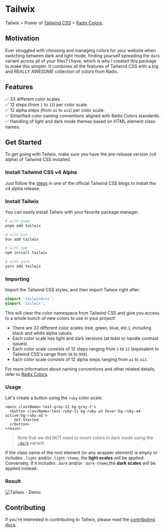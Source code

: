 # Tailwix

Tailwix = Power of [Tailwind CSS](https://tailwindcss.com) + [Radix Colors](https://www.radix-ui.com/colors).

## Motivation

Ever struggled with choosing and managing colors for your website when switching between dark and light mode, finding yourself spreading the `dark` variant across all of your files? I have, which is why I created this package to make this simpler. It combines all the features of Tailwind CSS with a big and REALLY AWESOME collection of colors from Radix.

## Features

✅ 33 different color scales.\
✅ 12 steps (from `1` to `12`) per color scale.\
✅ 12 alpha steps (from `a1` to `a12`) per color scale.\
✅ Simplified color naming conventions aligned with Radix Colors standards.\
✅ Handling of light and dark mode themes based on HTML element class names.

## Get Started

To get going with Tailwix, make sure you have the pre-release version (v4 alpha) of Tailwind CSS installed.

### Install Tailwind CSS v4 Alpha

Just follow the [steps](https://tailwindcss.com/blog/tailwindcss-v4-alpha#try-out-the-alpha) in one of the official Tailwind CSS blogs to install the v4 alpha release.

### Install Tailwix

You can easily install Tailwix with your favorite package manager.

```bash
# with pnpm
pnpm add tailwix

# with bun
bun add tailwix

# with npm
npm install tailwix

# with yarn
yarn add tailwix
```

### Importing

Import the Tailwind CSS styles, and then import Tailwix right after:

```css
@import 'tailwindcss';
@import 'tailwix';
```

This will clear the color namespace from Tailwind CSS and give you access to a whole bunch of new colors to use in your project!

- There are 33 different color scales (red, green, blue, etc.), including black and white alpha values.
- Each color scale has light and dark versions (at least to handle contrast issues).
- Each color scale consists of 12 steps ranging from `1` to `12` (equivalent to Tailwind CSS's range from `50` to `950`).
- Each color scale consists of 12 alpha steps ranging from `a1` to `a12`.

For more information about naming conventions and other related details, refer to [Radix Colors](https://www.radix-ui.com/colors).

### Usage

Let's create a button using the `ruby` color scale:

```tsx
<main className='text-gray-12 bg-gray-2'>
  <button className='text-ruby-11 bg-ruby-a3 hover:bg-ruby-a4 active:bg-ruby-a5'>
    Get Started
  </button>
</main>
```

> Note that we did NOT need to invert colors in dark mode using the [`:dark`](https://tailwindcss.com/docs/dark-mode) variant.

If the class name of the root element (or any wrapper element) is empty or includes `.light` and/or .`light-theme`, the **light scales** will be applied. Conversely, if it includes `.dark` and/or `.dark-theme`,the **dark scales** will be applied instead.

### Result

![Tailwix - Demo](https://media4.giphy.com/media/v1.Y2lkPTc5MGI3NjExNm42N2diMHF0aWNyZXFtMGtnN3NpZTZiOXppdGdteGRseGd3MGo2bSZlcD12MV9pbnRlcm5hbF9naWZfYnlfaWQmY3Q9Zw/5Uavd5T4xoSsfUydzM/source.gif)

## Contributing

If you're interested in contributing to Tailwix, please read the [contributing docs](https://github.com/hassanaitnacer/tailwix/blob/main/CONTRIBUTING.md).
